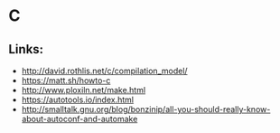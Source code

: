 C
=


Links:
------


* http://david.rothlis.net/c/compilation_model/
* https://matt.sh/howto-c
* http://www.ploxiln.net/make.html
* https://autotools.io/index.html
* http://smalltalk.gnu.org/blog/bonzinip/all-you-should-really-know-about-autoconf-and-automake

